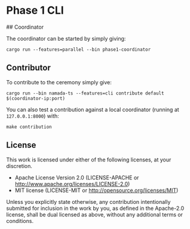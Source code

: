 # Phase 1 CLI

## Coordinator

The coordinator can be started by simply giving:

```shell
cargo run --features=parallel --bin phase1-coordinator
```

## Contributor

To contribute to the ceremony simply give:

```shell
cargo run --bin namada-ts --features=cli contribute default $(coordinator-ip:port)
```

You can also test a contribution against a local coordinator (running at `127.0.0.1:8000`) with:

```shell
make contribution
```

## License

This work is licensed under either of the following licenses, at your discretion.

- Apache License Version 2.0 (LICENSE-APACHE or <http://www.apache.org/licenses/LICENSE-2.0>)
- MIT license (LICENSE-MIT or <http://opensource.org/licenses/MIT>)

Unless you explicitly state otherwise, any contribution intentionally submitted for inclusion in the work by you,
as defined in the Apache-2.0 license, shall be dual licensed as above, without any additional terms or conditions.
